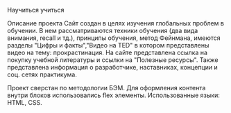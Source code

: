 Научиться учиться

Описание проекта
Сайт создан в целях изучения глобальных проблем в обучении. В нем рассматриваются техники обучения (два вида внимания, recall и тд.), принципы обучения, метод Фейнмана, 
имеются разделы "Цифры и факты","Видео на TED" в котором представлены видео на тему: прокрастинация. На сайте представлена ссылка на покупку учебной литературы и ссылки 
на "Полезные ресурсы". Также представлена информация о разработчике, наставниках, концепции и соц. сетях практикума.

Проект сверстан по методологии БЭМ. Для оформления контента внутри блоков использовались flex элементы. Использованные языки: HTML, CSS.

